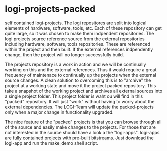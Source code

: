 logi-projects-packed
====================

self contained logi-projects.  The logi repositores are split into logical elements of hardware, software, tools, etc.  Each of these repository can get quite large, so it was chosen to make them indpendent repositories.  The logi projects source reference source from the external repositories including hardware, software, tools repositories.  These are referenced within the project and then built.  If the external references indpendently change, then the project will no longer successfully build.  

The projects repository is a work in action and we will be continually working on this and the external references.  Thus it would require a great frequency of maintenace to continually up the projects when the external source changes. A clean solution to overcoming this is to "archive" the project at a working state and move it the project packed repository.  This take a snapshot of the working project and archives all external sources into a single project folder.  This project folder is waht ou will find in this "packed" repository.  It will just "work" without having to worry about the external dependencies.  The LOGI-Team will update the packed-projects only when a major change in functionality upgraded.

The nice feature of the "packed" projects is that you can browse through all of the source and easily make changes to the projects.  For those that are not interested in the source should have a look a the "logi-apps".  logi-apps are fully contained projects with pre-built bitstreams.  Just download the logi-app and run the make_demo shell script.  


